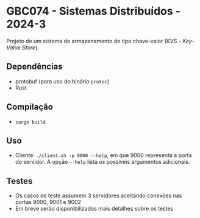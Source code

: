 # GBC074 - Sistemas Distribuídos - 2024-3

Projeto de um sistema de armazenamento do tipo chave-valor (KVS - _Key-Value Store_).

## Dependências

* protobuf (para uso do binário `protoc`)
* Rust

## Compilação

* `cargo build`

## Uso

* Cliente: `./client.sh -p 9000 --help`, em que 9000 representa a porta do servidor. A opção `--help` lista os possíveis argumentos adicionais.


## Testes

* Os casos de teste assumem 3 servidores aceitando conexões nas portas 9000, 9001 e 9002
* Em breve serão disponibilizados mais detalhes sobre os testes
